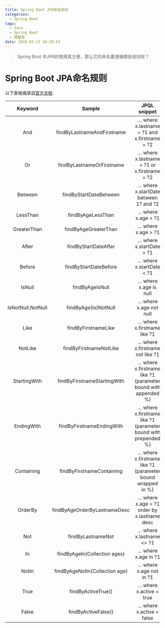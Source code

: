 ```yaml
---
title: Spring Boot JPA命名规则
categories: 
  - Spring Boot
tags:
  - Java
  - Spring Boot
  - 微服务
date: 2018-01-12 10:20:53
---
```


> Spring Boot 中JPA的使用真方便，那么它的命名要遵循哪些规则呢？

<!-- more -->
# Spring Boot JPA命名规则

以下表格摘录自[官方文档](https://docs.spring.io/spring-data/jpa/docs/1.4.3.RELEASE/reference/html/jpa.repositories.html)

| Keyword | Sample	| JPQL snippet |
| :-------: | :-------: | :----------:  |
| And	| findByLastnameAndFirstname	| … where x.lastname = ?1 and x.firstname = ?2 |
| Or	| findByLastnameOrFirstname| 	… where x.lastname = ?1 or x.firstname = ?2 |
| Between	| findByStartDateBetween	| … where x.startDate between 1? and ?2 |
| LessThan	| findByAgeLessThan| 	… where x.age < ?1 |
| GreaterThan	| findByAgeGreaterThan	| … where x.age > ?1 |
| After	| findByStartDateAfter	| … where x.startDate > ?1 |
| Before	| findByStartDateBefore	| … where x.startDate < ?1 |
| IsNull	| findByAgeIsNull	| … where x.age is null |
| IsNotNull,NotNull	| findByAge(Is)NotNull	| … where x.age not null |
| Like	| findByFirstnameLike	| … where x.firstname like ?1 |
| NotLike	| findByFirstnameNotLike	| … where x.firstname not like ?1 |
| StartingWith| 	findByFirstnameStartingWith	| … where x.firstname like ?1 (parameter bound with appended %) |
| EndingWith	| findByFirstnameEndingWith	| … where x.firstname like ?1 (parameter bound with prepended %) |
| Containing	| findByFirstnameContaining	| … where x.firstname like ?1 (parameter bound wrapped in %) |
| OrderBy	| findByAgeOrderByLastnameDesc	| … where x.age = ?1 order by x.lastname desc |
| Not	| findByLastnameNot	| … where x.lastname <> ?1 |
| In	| findByAgeIn(Collection<Age> ages)	| … where x.age in ?1 |
| NotIn| 	findByAgeNotIn(Collection<Age> age) | 	… where x.age not in ?1 |
| True	| findByActiveTrue()	| … where x.active = true |
| False	| findByActiveFalse()	| … where x.active = false |
